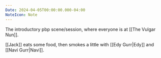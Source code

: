 ```yaml
---
Date: 2024-04-05T00:00:00.000-04:00
NoteIcon: Note
---
```

The introductory pbp scene/session, where everyone is at [[The Vulgar Nun]].

[[Jack]] eats some food, then smokes a little with [[Edy Gurr|Edy]] and [[Navi Gurr|Navi]]. 